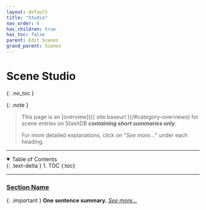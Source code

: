 ```yaml
---
layout: default
title: "Studio"
nav_order: 6
has_children: true
has_toc: false
parent: Edit Scenes
grand_parent: Scenes
---
```


# Scene Studio
{: .no_toc }

{: .note }
>
> This page is an [overview]({{ site.baseurl }}/#category-overviews) for scene entries on StashDB ***containing short summaries only***.
> 
> For more detailed explanations, click on "*See more...*" under each heading.

***

<details open markdown="block">
  <summary>
    Table of Contents
  </summary>
  {: .text-delta }
1. TOC
{:toc}
</details>

***

### [Section Name](section-name)

{: .important }
**One sentence summary.** *[See more...](section-name)*
